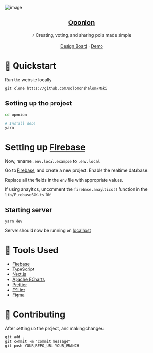 ![image](https://user-images.githubusercontent.com/69592270/125812804-4a70e8bd-5614-4eab-b00b-0af7a7ee9ba9.png)

<p align="center">
  <a href="https://oponion.vercel.app/">
    <h2 align="center">Oponion</h2>
  </a>
</p> 
<p align="center">⚡ Creating, voting, and sharing polls made simple</p>
<p align="center">
  <a href="https://www.figma.com/file/DzKnopExFvjt64AZEpdVPV/Oponion?node-id=0%3A1&viewport=112%2C63%2C0.2566978633403778">Design Board</a>
    ·
  <a href="https://oponion.vercel.app/">Demo</a>
 </p>

# 🚀 Quickstart 

Run the website locally

```
git clone https://github.com/solomonshalom/Maki
```

## Setting up the project

```bash
cd oponion

# Install deps
yarn
```

# Setting up [Firebase](https://firebase.google.com/)

Now, rename `.env.local.example` to `.env.local`

Go to [Firebase](https://console.firebase.google.com/u/0/), and create a new project. Enable the realtime database.

Replace all the fields in the `env` file with appropriate values.

If using anayltics, uncomment the `firebase.anayltics()` function in the `lib/FirebaseSDK.ts` file

## Starting server

```bash
yarn dev
```

Server should now be running on [localhost](https://localhost:3000)

# 🔧 Tools Used

 - [Firebase](https://firebase.google.com/)
 - [TypeScript](https://www.typescriptlang.org/)
 - [Next.js](https://nextjs.org/)
 - [Apache ECharts](https://echarts.apache.org/)
 - [Prettier](https://prettier.io/)
 - [ESLint](https://eslint.org/)
 - [Figma](https://www.figma.com/)

# 🤞 Contributing

After setting up the project, and making changes:

```git
git add .
git commit -m "commit message"
git push YOUR_REPO_URL YOUR_BRANCH
```
